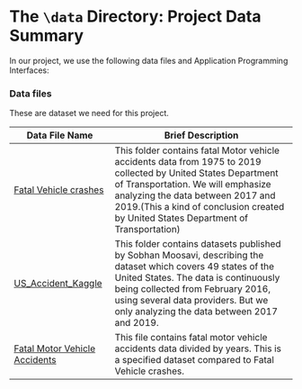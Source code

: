 # The `\data` Directory: Project Data Summary

In our project, we use the following data files and Application Programming Interfaces:

### Data files
These are dataset we need for this project.

|Data File Name | Brief Description|
|---------------| -----------------|
|[Fatal Vehicle crashes](./Carccident/Fatal_vehicle_crashes/) | This folder contains fatal Motor vehicle accidents data from 1975 to 2019 collected by United States Department of Transportation. We will emphasize analyzing the data between 2017 and 2019.(This a kind of conclusion created by United States Department of Transportation)
|[US_Accident_Kaggle](./Carccident/US_Accident_Kaggle/) | This folder contains datasets published by Sobhan Moosavi, describing the dataset which covers 49 states of the United States. The data is continuously being collected from February 2016, using several data providers. But we only analyzing the data between 2017 and 2019.
|[Fatal Motor Vehicle Accidents](./Carccident/Fatality_Analysis_Vehicle.csv) | This file contains fatal motor vehicle accidents data divided by years. This is a specified dataset compared to Fatal Vehicle crashes.
